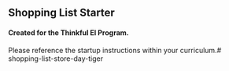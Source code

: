 ## Shopping List Starter

#### Created for the Thinkful EI Program.

Please reference the startup instructions within your curriculum.# shopping-list-store-day-tiger
